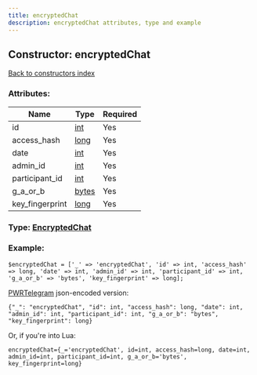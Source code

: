 ```yaml
---
title: encryptedChat
description: encryptedChat attributes, type and example
---
```

## Constructor: encryptedChat  
[Back to constructors index](index.md)



### Attributes:

| Name     |    Type       | Required |
|----------|---------------|----------|
|id|[int](../types/int.md) | Yes|
|access\_hash|[long](../types/long.md) | Yes|
|date|[int](../types/int.md) | Yes|
|admin\_id|[int](../types/int.md) | Yes|
|participant\_id|[int](../types/int.md) | Yes|
|g\_a\_or\_b|[bytes](../types/bytes.md) | Yes|
|key\_fingerprint|[long](../types/long.md) | Yes|



### Type: [EncryptedChat](../types/EncryptedChat.md)


### Example:

```
$encryptedChat = ['_' => 'encryptedChat', 'id' => int, 'access_hash' => long, 'date' => int, 'admin_id' => int, 'participant_id' => int, 'g_a_or_b' => 'bytes', 'key_fingerprint' => long];
```  

[PWRTelegram](https://pwrtelegram.xyz) json-encoded version:

```
{"_": "encryptedChat", "id": int, "access_hash": long, "date": int, "admin_id": int, "participant_id": int, "g_a_or_b": "bytes", "key_fingerprint": long}
```


Or, if you're into Lua:  


```
encryptedChat={_='encryptedChat', id=int, access_hash=long, date=int, admin_id=int, participant_id=int, g_a_or_b='bytes', key_fingerprint=long}

```


